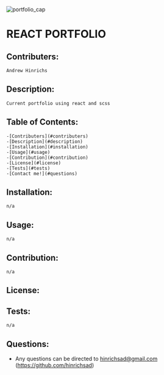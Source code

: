 ![portfolio_cap](https://user-images.githubusercontent.com/70656215/114202275-057f4a80-9925-11eb-91f9-643cf85e19e4.png)

# REACT PORTFOLIO
    
## Contributers: 
    Andrew Hinrichs    

## Description:
    Current portfolio using react and scss

## Table of Contents:
    -[Contributers](#contributers)
    -[Description](#description)
    -[Installation](#installation)
    -[Usage](#usage)
    -[Contribution](#contribution)
    -[License](#license)
    -[Tests](#tests)
    -[Contact me!](#questions)

## Installation:
    n/a

## Usage: 
    n/a

## Contribution: 
    n/a

## License: 
    

## Tests: 
    n/a

## Questions: 
* Any questions can be directed to 
    hinrichsad@gmail.com
    (https://github.com/hinrichsad)
